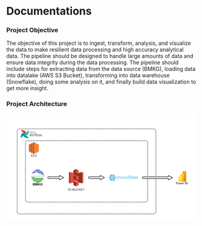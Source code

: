 # Documentations

<h3>Project Objective</h3>
<p>The objective of this project is to ingest, transform, analysis, and visualize the data to make resilient data processing and high accuracy analytical data. The pipeline should be designed to handle large amounts of data and ensure data integrity during the data processing. The pipeline should include steps for extracting data from the data source (BMKG), loading data into datalake (AWS S3 Bucket), transforming into data warehouse (Snowflake), doing some analysis on it, and finally build data visualization to get more insight. </p>

<h3>Project Architecture</h3>
<img src="src/data architecture.png">
